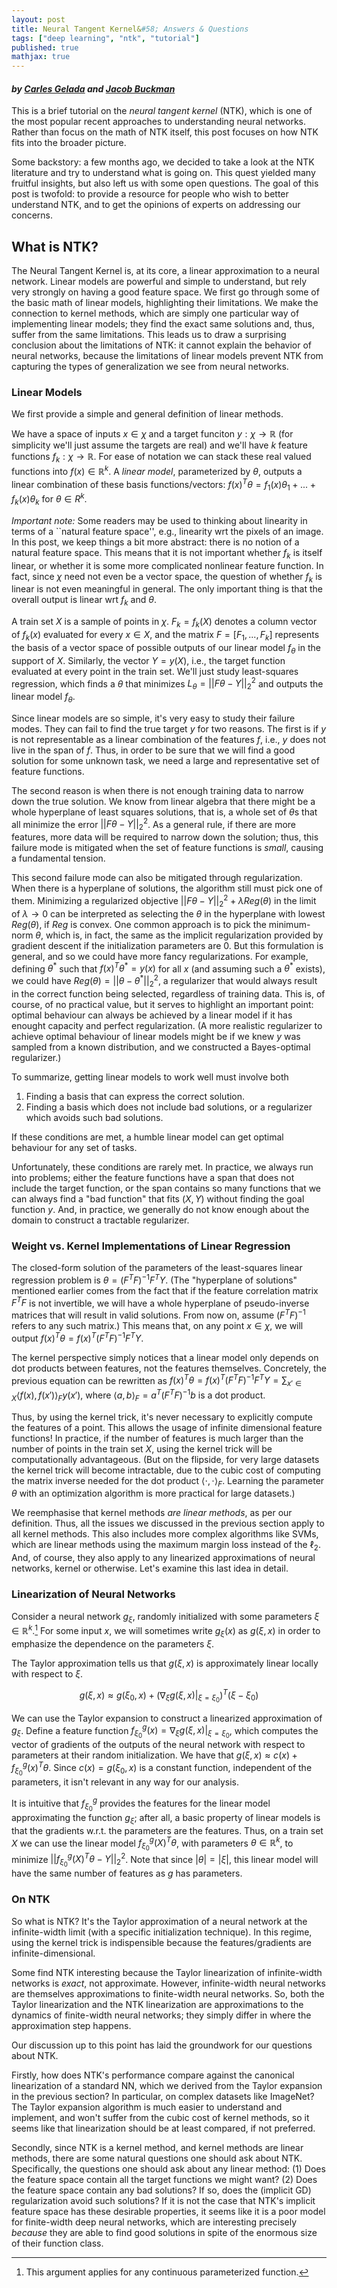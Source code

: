 ```yaml
---
layout: post
title: Neural Tangent Kernel&#58; Answers & Questions
tags: ["deep learning", "ntk", "tutorial"]
published: true
mathjax: true
---
```


#### *by [Carles Gelada](https://twitter.com/carlesgelada) and [Jacob Buckman](https://twitter.com/jacobmbuckman)*

This is a brief tutorial on the *neural tangent kernel* (NTK), which is one of the most popular recent approaches to understanding neural networks. Rather than focus on the math of NTK itself, this post focuses on how NTK fits into the broader picture.

Some backstory: a few months ago, we decided to take a look at the NTK literature and try to understand what is going on. This quest yielded many fruitful insights, but also left us with some open questions. The goal of this post is twofold: to provide a resource for people who wish to better understand NTK, and to get the opinions of experts on addressing our concerns.

## What is NTK?
The Neural Tangent Kernel is, at its core, a linear approximation to a neural network. Linear models are powerful and simple to understand, but rely very strongly on having a good feature space. We first go through some of the basic math of linear models, highlighting their limitations. We make the connection to kernel methods, which are simply one particular way of implementing linear models; they find the exact same solutions and, thus, suffer from the same limitations. This leads us to draw a surprising conclusion about the limitations of NTK: it cannot explain the behavior of neural networks, because the limitations of linear models prevent NTK from capturing the types of generalization we see from neural networks.

### Linear Models
We first provide a simple and general definition of linear methods.

We have a space of inputs $x\in\chi$ and a target funciton $y:\chi\to\mathbb{R}$ (for simplicity we'll just assume the targets are real) and we'll have $k$ feature functions $f_k:\chi\to\mathbb{R}$. For ease of notation we can stack these real valued functions into $f(x) \in \mathbb{R}^k$. A *linear model*, parameterized by $\theta$, outputs a linear combination of these basis functions/vectors: $f(x)^T \theta = f_1(x) \theta_1 + ... +f_k(x) \theta_k$ for $\theta \in R^k$.

*Important note:* Some readers may be used to thinking about linearity in terms of a ``natural feature space'', e.g., linearity wrt the pixels of an image. In this post, we keep things a bit more abstract: there is no notion of a natural feature space. This means that it is not important whether $f_k$ is itself linear, or whether it is some more complicated nonlinear feature function. In fact, since $\chi$ need not even be a vector space, the question of whether $f_k$ is linear is not even meaningful in general. The only important thing is that the overall output is linear wrt $f_k$ and $\theta$.

A train set $X$ is a sample of points in $\chi$. $F_k = f_k(X)$ denotes a column vector of $f_k(x)$ evaluated for every $x\in X$, and the matrix $F = [F_1, ..., F_k]$ represents the basis of a vector space of possible outputs of our linear model $f_\theta$ in the support of $X$. Similarly, the vector $Y=y(X)$, i.e., the target function evaluated at every point in the train set. We'll just study least-squares regression, which finds a $\theta$ that minimizes $L_\theta = ||F\theta - Y||^2_2$ and outputs the linear model $f_\theta$.

Since linear models are so simple, it's very easy to study their failure modes. They can fail to find the true target $y$ for two reasons. The first is if $y$ is not representable as a linear combination of the features $f$, i.e., $y$ does not live in the span of $f$. Thus, in order to be sure that we will find a good solution for some unknown task, we need a large and representative set of feature functions.

The second reason is when there is not enough training data to narrow down the true solution. We know from linear algebra that there might be a whole hyperplane of least squares solutions, that is, a whole set of $\theta$s that all minimize the error $||F\theta - Y||^2_2$.  As a general rule, if there are more features, more data will be required to narrow down the solution; thus, this failure mode is mitigated when the set of feature functions is *small*, causing a fundamental tension.

This second failure mode can also be mitigated through regularization. When there is a hyperplane of solutions, the algorithm still must pick one of them. Minimizing a regularized objective $||F\theta - Y||^2_2 + \lambda Reg(\theta)$ in the limit of $\lambda\to0$ can be interpreted as selecting the $\theta$ in the hyperplane with lowest $Reg(\theta)$, if $Reg$ is convex. One common approach is to pick the minimum-norm $\theta$, which is, in fact, the same as the implicit regularization provided by gradient descent if the initialization parameters are $0$. But this formulation is general, and so we could have more fancy regularizations. For example, defining $\theta^*$ such that $f(x)^T\theta^*=y(x)$ for all $x$ (and assuming such a $\theta^*$ exists), we could have $Reg(\theta) = || \theta - \theta^*||_2^2$, a regularizer that would always result in the correct function being selected, regardless of training data. This is, of course, of no practical value, but it serves to highlight an important point: optimal behaviour can always be achieved by a linear model if it has enought capacity and perfect regularization. (A more realistic regularizer to achieve optimal behaviour of linear models might be if we knew $y$ was sampled from a known distribution, and we constructed a Bayes-optimal regularizer.)

To summarize, getting linear models to work well must involve both 
1. Finding a basis that can express the correct solution. 
2. Finding a basis which does not include bad solutions, or a regularizer which avoids such bad solutions.

If these conditions are met, a humble linear model can get optimal behaviour for any set of tasks. 

Unfortunately, these conditions are rarely met. In practice, we always run into problems; either the feature functions have a span that does not include the target function, or the span contains so many functions that we can always find a "bad function" that fits $(X,Y)$ without finding the goal function $y$. And, in practice, we generally do not know enough about the domain to construct a tractable regularizer.


### Weight vs. Kernel Implementations of Linear Regression
The closed-form solution of the parameters of the least-squares linear regression problem is $\theta = (F^TF)^{-1}F^T Y$. (The "hyperplane of solutions" mentioned earlier comes from the fact that if the feature correlation matrix $F^TF$ is not invertible, we will have a whole hyperplane of pseudo-inverse matrices that will result in valid solutions. From now on, assume $(F^TF)^{-1}$ refers to any such matrix.) This means that, on any point $x \in \chi$, we will output $f(x)^T\theta = f(x)^T(F^TF)^{-1}F^TY$.

The kernel perspective simply notices that a linear model only depends on dot products between features, not the features themselves. Concretely, the previous equation can be rewritten as $f(x)^T\theta = f(x)^T(F^TF)^{-1}F^TY = \sum_{x' \in X} \langle f(x), f(x') \rangle_F y(x')$, where $\langle a,b \rangle_F = a^T (F^TF)^{-1} b$ is a dot product.

Thus, by using the kernel trick, it's never necessary to explicitly compute the features of a point. This allows the usage of infinite dimensional feature functions! In practice, if the number of features is much larger than the number of points in the train set $X$, using the kernel trick will be computationally advantageous. (But on the flipside, for very large datasets the kernel trick will become intractable, due to the cubic cost of computing the matrix inverse needed for the dot product $\langle \cdot,\cdot \rangle_F$. Learning the parameter $\theta$ with an optimization algorithm is more practical for large datasets.)

We reemphasise that kernel methods *are linear methods*, as per our definition. Thus, all the issues we discussed in the previous section apply to all kernel methods. This also includes more complex algorithms like SVMs, which are linear methods using the maximum margin loss instead of the $\ell_2$. And, of course, they also apply to any linearized approximations of neural networks, kernel or otherwise. Let's examine this last idea in detail.

### Linearization of Neural Networks
Consider a neural network $g_\xi$, randomly initialized with some parameters $\xi\in\mathbb{R}^k$.[^0] For some input $x$, we will sometimes write $g_\xi(x)$ as $g(\xi, x)$ in order to emphasize the dependence on the parameters $\xi$.

The Taylor approximation tells us that $g(\xi, x)$ is approximately linear locally with respect to $\xi$.

$$g(\xi, x) \approx g(\xi_0, x) + (\nabla_\xi g(\xi, x)\vert_{\xi=\xi_0})^T (\xi - \xi_0)$$

We can use the Taylor expansion to construct a linearized approximation of $g_\xi$. Define a feature function $f^{g}_{\xi_0}(x)=\nabla_{\xi} g(\xi, x) \vert_{\xi=\xi_0}$, which computes the vector of gradients of the outputs of the neural network with respect to parameters at their random initialization. We have that $g(\xi, x) \approx c(x) + f^{g}_{\xi_0}(x)^T \theta$. Since $c(x) = g(\xi_0, x)$ is a constant function, independent of the parameters, it isn't relevant in any way for our analysis.

It is intuitive that $f^{g}_{\xi_0}$ provides the features for the linear model approximating the function $g_{\xi}$; after all, a basic property of linear models is that the gradients w.r.t. the parameters are the features. Thus, on a train set $X$ we can use the linear model $f^{g}_{\xi_0}(X)^T\theta$, with parameters $\theta\in\mathbb{R}^k$, to minimize $||f^{g}_{\xi_0}(X)^T\theta - Y||^2_2$. Note that since $|\theta| = |\xi|$, this linear model will have the same number of features as $g$ has parameters.

### On NTK

So what is NTK? It's the Taylor approximation of a neural network at the infinite-width limit (with a specific initialization technique). In this regime, using the kernel trick is indispensible because the features/gradients are infinite-dimensional.

Some find NTK interesting because the Taylor linearization of infinite-width networks is *exact*, not approximate. However, infinite-width neural networks are themselves approximations to finite-width neural networks. So, both the Taylor linearization and the NTK linearization are approximations to the dynamics of finite-width neural networks; they simply differ in where the approximation step happens.

Our discussion up to this point has laid the groundwork for our questions about NTK.

Firstly, how does NTK's performance compare against the canonical linearization of a standard NN, which we derived from the Taylor expansion in the previous section? In particular, on complex datasets like ImageNet? The Taylor expansion algorithm is much easier to understand and implement, and won't suffer from the cubic cost of kernel methods, so it seems like that linearization should be at least compared, if not preferred.

Secondly, since NTK is a kernel method, and kernel methods are linear methods, there are some natural questions one should ask about NTK. Specifically, the questions one should ask about any linear method: (1) Does the feature space contain all the target functions we might want? (2) Does the feature space contain any bad solutions? If so, does the (implicit GD) regularization avoid such solutions? If it is not the case that NTK's implicit feature space has these desirable properties, it seems like it is a poor model for finite-width deep neural networks, which are interesting precisely *because* they are able to find good solutions in spite of the enormous size of their function class.

[^0]: This argument applies for any continuous parameterized function.